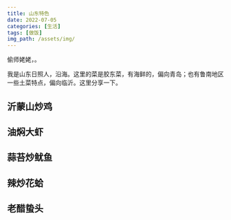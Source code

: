 ```yaml
---
title: 山东特色
date: 2022-07-05
categories: [生活]
tags: [做饭]
img_path: /assets/img/
---
```

 

偷师姥姥，。

我是山东日照人，沿海。这里的菜是胶东菜，有海鲜的，偏向青岛；也有鲁南地区一些土菜特点，偏向临沂。这里分享一下。


## 沂蒙山炒鸡


## 油焖大虾


## 蒜苔炒鱿鱼


## 辣炒花蛤

## 老醋蛰头